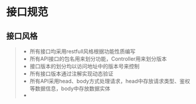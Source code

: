 # 接口规范

## 接口风格
> - 所有接口均采用restfull风格根据功能性质编写
> - 所有API接口的包名用来划分功能，Controller用来划分版本
> - 接口版本的划分均以访问地址中的版本号来控制
> - 所有接口版本通过注解实现动态验证
> - 所有API采用head、body方式处理请求，head中存放请求类型、鉴权等数据信息，body中存放数据实体
> - 
>